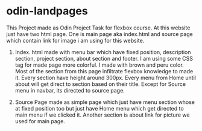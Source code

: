# odin-landpages

This Project made as Odin Project Task for flexbox course. At this website just have two html page. One is main page aka index.html and source page which contain link for image i am using for this website. 

1. Index. html made with menu bar which have fixed position, description section, project section, about section and footer. I am using some CSS tag for made page more colorful. I made with brown and peru color. Most of the section from this page infiltrate flexbox knowledge to made it. Every section have height around 300px. Every menu from Home until about will get direct to section based on their title. Except for Source menu in navbar, its directed to source page.

2. Source Page made as simple page which just have menu section whose at fixed position too but just have Home menu which get directed to main menu if we clicked it. Another section is about link for picture we used for main page.